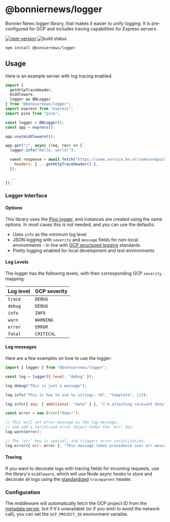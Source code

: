 # @bonniernews/logger

Bonnier News logger library, that makes it easier to unify logging. It is pre-configured for GCP and includes tracing capabilities for Express servers.

[![npm version](https://badge.fury.io/js/@bonniernews%2Flogger.svg)](https://www.npmjs.com/package/@bonniernews/logger)
![build status](https://github.com/BonnierNews/logger/actions/workflows/ci.yml/badge.svg)

```sh
npm install @bonniernews/logger
```

## Usage

Here is an example server with log tracing enabled.

```js
import {
  getHttpTraceHeader,
  middleware,
  logger as BNLogger
} from "@bonniernews/logger";
import express from "express";
import pino from "pino";

const logger = BNLogger();
const app = express();

app.use(middleware());

app.get("/", async (req, res) => {
  logger.info("Hello, world!");

  const response = await fetch("https://some.service.bn.nr/some/endpoint", {
    headers: { ...getHttpTraceHeader() },
  });

  ...
});
```

### Logger Interface

#### Options

This library uses the [Pino logger](https://github.com/pinojs/pino), and instances are created using the same options. In most cases this is not needed, and you can use the defaults:

- Uses `info` as the minimum log level
- JSON logging with `severity` and `message` fields for non-local environments - in line with [GCP structured logging](https://cloud.google.com/logging/docs/structured-logging) standards
- Pretty logging enabled for local development and test environments

#### Log Levels

The logger has the following levels, with their corresponding GCP `severity` mapping:

| Log level | GCP severity |
| --------- | ------------ |
| `trace`   | `DEBUG`      |
| `debug`   | `DEBUG`      |
| `info`    | `INFO`       |
| `warn`    | `WARNING`    |
| `error`   | `ERROR`      |
| `fatal`   | `CRITICAL`   |

#### Log messages

Here are a few examples on how to use the logger:

```js
import { logger } from "@bonniernews/logger";

const log = logger({ level: "debug" });

log.debug("This is just a message");

log.info("This is how to use %s strings: %d", "template", 123);

log.info({ any: { additional: "data" } }, "I'm attaching relevant data");

const error = new Error("Oops!");

// This will set error.message as the log message,
// and add a serialized error object under the `err` key:
log.warn(error);

// The `err` key is special, and triggers error serialization:
log.error({ err: error }, "This message takes precedence over err.message");
```

#### Tracing

If you want to decorate logs with tracing fields for incoming requests, use the library's `middleware`, which will use Node async hooks to store and decorate all logs using the [standardized](https://www.w3.org/TR/trace-context/) `traceparent` header.

### Configuration

The middleware will automatically fetch the GCP project ID from the [metadata server](https://cloud.google.com/compute/docs/metadata/overview),
but if it's unavailable (or if you wish to avoid the network call), you can set the `GCP_PROJECT_ID` environment variable.
